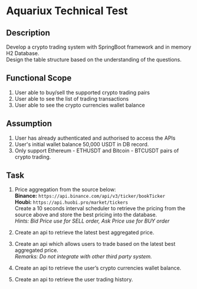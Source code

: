 # Aquariux Technical Test

## Description
Develop a crypto trading system with SpringBoot framework and in memory H2 Database.\
Design the table structure based on the understanding of the questions.

## Functional Scope
1. User able to buy/sell the supported crypto trading pairs
2. User able to see the list of trading transactions
3. User able to see the crypto currencies wallet balance

## Assumption
1. User has already authenticated and authorised to access the APIs
2. User's initial wallet balance 50,000 USDT in DB record.
3. Only support Ethereum - ETHUSDT and Bitcoin - BTCUSDT pairs of crypto trading.

## Task
1. Price aggregation from the source below:\
**Binance:** `https://api.binance.com/api/v3/ticker/bookTicker`\
**Houbi:** `https://api.huobi.pro/market/tickers`\
Create a 10 seconds interval scheduler to retrieve the pricing from the source above and store the best pricing into the database.\
*Hints: Bid Price use for SELL order, Ask Price use for BUY order*

2. Create an api to retrieve the latest best aggregated price.

3. Create an api which allows users to trade based on the latest best aggregated price.\
*Remarks: Do not integrate with other third party system.*

4. Create an api to retrieve the user’s crypto currencies wallet balance.

5. Create an api to retrieve the user trading history.
